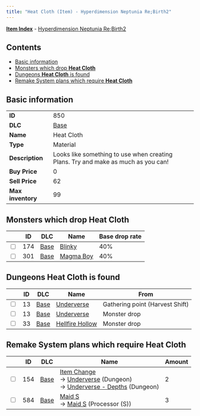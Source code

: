```yaml
---
title: "Heat Cloth (Item) - Hyperdimension Neptunia Re;Birth2"
---
```


[**Item Index**](/neptunia/rb2/item/index.html) - [Hyperdimension Neptunia Re;Birth2](/neptunia/rb2)

## Contents

- [Basic information](#basic-information)
- [Monsters which drop **Heat Cloth**](#monsters-which-drop-heat-cloth)
- [Dungeons **Heat Cloth** is found](#dungeons-heat-cloth-is-found)
- [Remake System plans which require **Heat Cloth**](#remake-system-plans-which-require-heat-cloth)

## Basic information

|   |   |
| -- | -- |
| **ID** | 850 |
| **DLC** | [Base](/neptunia/rb2/dlc/0-base.html) |
| **Name** | Heat Cloth |
| **Type** | Material |
| **Description** | Looks like something to use when creating Plans. Try and make as much as you can! |
| **Buy Price** | 0 |
| **Sell Price** | 62 |
| **Max inventory** | 99 |

## Monsters which drop **Heat Cloth**

|    | ID | DLC | Name | Base drop rate |
| -- | -- | --- | ---- | -------------- |
| <input type="checkbox" id="rb2-monster-0-174" class="trackbox" /> | 174 | [Base](/neptunia/rb2/dlc/0-base.html) | [Blinky](/neptunia/rb2/monster/0-174-blinky.html) | 40% |
| <input type="checkbox" id="rb2-monster-0-301" class="trackbox" /> | 301 | [Base](/neptunia/rb2/dlc/0-base.html) | [Magma Boy](/neptunia/rb2/monster/0-301-magma-boy.html) | 40% |

## Dungeons **Heat Cloth** is found

|    | ID | DLC | Name | From |
| -- | -- | --- | ---- | ---- |
| <input type="checkbox" id="rb2-dungeon-0-13" class="trackbox" /> | 13 | [Base](/neptunia/rb2/dlc/0-base.html) | [Underverse](/neptunia/rb2/dungeon/0-13-underverse.html) | Gathering point (Harvest Shift) |
| <input type="checkbox" id="rb2-dungeon-0-13" class="trackbox" /> | 13 | [Base](/neptunia/rb2/dlc/0-base.html) | [Underverse](/neptunia/rb2/dungeon/0-13-underverse.html) | Monster drop |
| <input type="checkbox" id="rb2-dungeon-0-33" class="trackbox" /> | 33 | [Base](/neptunia/rb2/dlc/0-base.html) | [Hellfire Hollow](/neptunia/rb2/dungeon/0-33-hellfire-hollow.html) | Monster drop |

## Remake System plans which require **Heat Cloth**

|    | ID | DLC | Name | Amount |
| -- | -- | --- | ---- | ------ |
| <input type="checkbox" id="rb2-remake-0-154" class="trackbox" /> | 154 | [Base](/neptunia/rb2/dlc/0-base.html) | [Item Change](/neptunia/rb2/remake/0-154-item-change.html)<br />→ [Underverse](/neptunia/rb2/dungeon/0-13-underverse.html) (Dungeon)<br />→ [Underverse - Depths](/neptunia/rb2/dungeon/0-14-underverse-depths.html) (Dungeon) | 2 |
| <input type="checkbox" id="rb2-remake-0-584" class="trackbox" /> | 584 | [Base](/neptunia/rb2/dlc/0-base.html) | [Maid S](/neptunia/rb2/remake/0-584-maid-s.html)<br />→ [Maid S](/neptunia/rb2/item/0-3441-maid-s.html) (Processor (S)) | 3 |